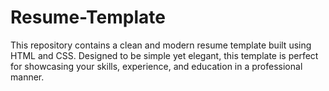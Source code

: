 # Resume-Template
This repository contains a clean and modern resume template built using HTML and CSS. Designed to be simple yet elegant, this template is perfect for showcasing your skills, experience, and education in a professional manner.
